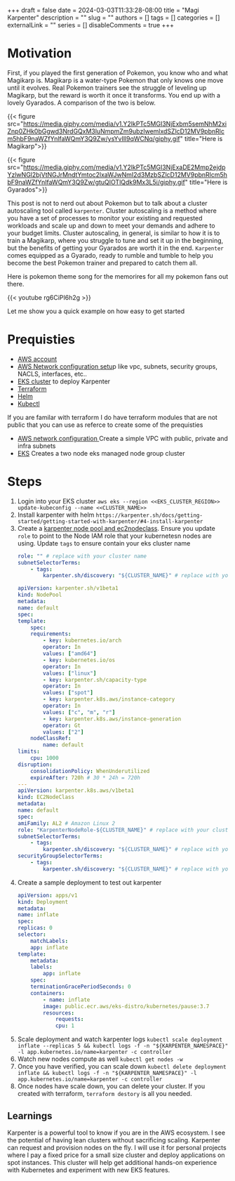 +++
draft = false
date = 2024-03-03T11:33:28-08:00
title = "Magi Karpenter"
description = ""
slug = ""
authors = []
tags = []
categories = []
externalLink = ""
series = []
disableComments = true
+++

# Motivation

First, if you played the first generation of Pokemon, you know who and what Magikarp is. Magikarp is a water-type Pokemon that only knows one move until it evolves. Real Pokemon trainers see the struggle of leveling up Magikarp, but the reward is worth it once it transforms. You end up with a lovely Gyarados. A comparison of the two is below.

{{< figure src="https://media.giphy.com/media/v1.Y2lkPTc5MGI3NjExbm5semNhM2xiZnp0ZHk0bGgwd3NrdGQxM3luNmpmZm9ubzIwemlxdSZlcD12MV9pbnRlcm5hbF9naWZfYnlfaWQmY3Q9Zw/ysYvIll9qWCNq/giphy.gif" title="Here is Magikarp">}}


{{< figure src="https://media.giphy.com/media/v1.Y2lkPTc5MGI3NjExaDE2Mmp2ejdpYzlwNGl2bjVtNGJrMndtYmtoc2lxaWJwNmI2d3MzbSZlcD12MV9pbnRlcm5hbF9naWZfYnlfaWQmY3Q9Zw/gtuQIOTlQdk9Mx3L5i/giphy.gif" title="Here is Gyarados">}}


This post is not to nerd out about Pokemon but to talk about a cluster autoscaling tool called `karpenter`. Cluster autoscaling is a method where you have a set of processes to monitor your existing and requested workloads and scale up and down to meet your demands and adhere to your budget limits. Cluster autoscaling, in general, is similar to how it is to train a Magikarp, where you struggle to tune and set it up in the beginning, but the benefits of getting your Gyarados are worth it in the end. `Karpenter` comes equipped as a Gyarado, ready to rumble and tumble to help you become the best Pokemon trainer and prepared to catch them all.

Here is pokemon theme song for the memorires for all my pokemon fans out there.


{{< youtube  rg6CiPI6h2g >}}


Let me show you a quick example on how easy to get started

# Prequisties

- [AWS account](https://repost.aws/knowledge-center/create-and-activate-aws-account)
- [AWS Network configuration setu](https://docs.aws.amazon.com/vpc/latest/userguide/create-vpc.html)p like vpc, subnets, security groups, NACLS, interfaces, etc..
- [EKS cluster](https://docs.aws.amazon.com/eks/latest/userguide/clusters.html) to deploy Karpenter
- [Terraform](https://developer.hashicorp.com/terraform/install)
- [Helm](https://helm.sh/docs/intro/install/)
- [Kubectl](https://kubernetes.io/docs/tasks/tools/)


If you are familar with terraform I do have terraform modules that are not public that you can use as referce to create some of the prequisties
- [AWS network configuration ](https://github.com/darrylbalderas/magic-karp/tree/main/modules/networking) Create a simple VPC with public, private and infra subnets
- [EKS](https://github.com/darrylbalderas/magic-karp/tree/main/modules/eks) Creates a two node eks managed node group cluster





# Steps

1. Login into your EKS cluster `aws eks --region <<EKS_CLUSTER_REGION>> update-kubeconfig --name <<CLUSTER_NAME>>`
2. Install karpenter with helm `https://karpenter.sh/docs/getting-started/getting-started-with-karpenter/#4-install-karpenter`
3. Create a [karpenter node pool and ec2nodeclass](https://karpenter.sh/docs/getting-started/getting-started-with-karpenter/#5-create-nodepool). Ensure you update `role` to point to the Node IAM role that your kubernetesn nodes are using. Update `tags` to ensure contain your eks cluster name
    ```yaml
    role: "" # replace with your cluster name
    subnetSelectorTerms:
        - tags:
            karpenter.sh/discovery: "${CLUSTER_NAME}" # replace with your cluster name
    ```
    ```yaml
    apiVersion: karpenter.sh/v1beta1
    kind: NodePool
    metadata:
    name: default
    spec:
    template:
        spec:
        requirements:
            - key: kubernetes.io/arch
            operator: In
            values: ["amd64"]
            - key: kubernetes.io/os
            operator: In
            values: ["linux"]
            - key: karpenter.sh/capacity-type
            operator: In
            values: ["spot"]
            - key: karpenter.k8s.aws/instance-category
            operator: In
            values: ["c", "m", "r"]
            - key: karpenter.k8s.aws/instance-generation
            operator: Gt
            values: ["2"]
        nodeClassRef:
            name: default
    limits:
        cpu: 1000
    disruption:
        consolidationPolicy: WhenUnderutilized
        expireAfter: 720h # 30 * 24h = 720h
    ---
    apiVersion: karpenter.k8s.aws/v1beta1
    kind: EC2NodeClass
    metadata:
    name: default
    spec:
    amiFamily: AL2 # Amazon Linux 2
    role: "KarpenterNodeRole-${CLUSTER_NAME}" # replace with your cluster name
    subnetSelectorTerms:
        - tags:
            karpenter.sh/discovery: "${CLUSTER_NAME}" # replace with your cluster name
    securityGroupSelectorTerms:
        - tags:
            karpenter.sh/discovery: "${CLUSTER_NAME}" # replace with your cluster name
    ```
4. Create a sample deployment to test out karpenter
    ```yaml
    apiVersion: apps/v1
    kind: Deployment
    metadata:
    name: inflate
    spec:
    replicas: 0
    selector:
        matchLabels:
        app: inflate
    template:
        metadata:
        labels:
            app: inflate
        spec:
        terminationGracePeriodSeconds: 0
        containers:
            - name: inflate
            image: public.ecr.aws/eks-distro/kubernetes/pause:3.7
            resources:
                requests:
                cpu: 1
    ```
5. Scale deployment and watch karpenter logs `kubectl scale deployment inflate --replicas 5 && kubectl logs -f -n "${KARPENTER_NAMESPACE}" -l app.kubernetes.io/name=karpenter -c controller`
6. Watch new nodes compute as well `kubectl get nodes -w`
7. Once you have verified, you can scale down `kubectl delete deployment inflate && kubectl logs -f -n "${KARPENTER_NAMESPACE}" -l app.kubernetes.io/name=karpenter -c controller`
8. Once nodes have scale down, you can delete your cluster. If you created with terraform, `terraform destory` is all you needed.



## Learnings

Karpenter is a powerful tool to know if you are in the AWS ecosystem. I see the potential of having lean clusters without sacrificing scaling. Karpenter can request and provision nodes on the fly. I will use it for personal projects where I pay a fixed price for a small size cluster and deploy applications on spot instances. This cluster will help get additional hands-on experience with Kubernetes and experiment with new EKS features.

